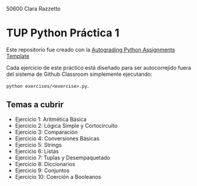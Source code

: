 50600 Clara Razzetto

# TUP Python Práctica 1

Este repositorio fue creado con la [Autograding Python Assignments
Template](https://github.com/ELC/python-assignment-template)

Cada ejercicio de este práctico está diseñado para ser autocorrejido fuera del
sistema de Github Classroom simplemente ejecutando:

`python exercises/<exercise>.py`.

## Temas a cubrir

- Ejercicio 1: Aritmética Básica
- Ejercicio 2: Lógica Simple y Cortocircuito
- Ejercicio 3: Comparación
- Ejercicio 4: Conversiones Básicas
- Ejercicio 5: Strings
- Ejercicio 6: Listas
- Ejercicio 7: Tuplas y Desempaquetado
- Ejercicio 8: Diccionarios
- Ejercicio 9: Conjuntos
- Ejercicio 10: Coerción a Booleanos
